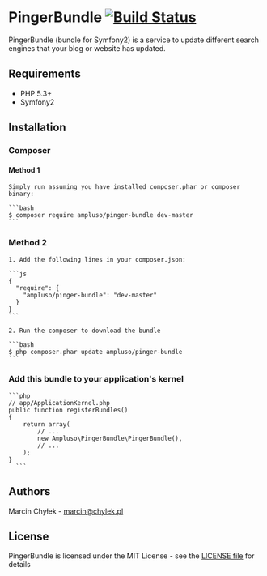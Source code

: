 # PingerBundle [![Build Status](https://secure.travis-ci.org/ampluso/PingerBundle.png?branch=master)](http://travis-ci.org/ampluso/PingerBundle)

PingerBundle (bundle for Symfony2) is a service to update different search engines that your blog or website has updated.

## Requirements

* PHP 5.3+
* Symfony2

## Installation

### Composer

#### Method 1

    Simply run assuming you have installed composer.phar or composer binary:

    ```bash
    $ composer require ampluso/pinger-bundle dev-master
    ```

 ### Method 2

    1. Add the following lines in your composer.json:

    ```js
    {
      "require": {
        "ampluso/pinger-bundle": "dev-master"
      }
    }
    ```

    2. Run the composer to download the bundle

    ```bash
    $ php composer.phar update ampluso/pinger-bundle
    ```

### Add this bundle to your application's kernel

    ```php
    // app/ApplicationKernel.php
    public function registerBundles()
    {
        return array(
            // ...
            new Ampluso\PingerBundle\PingerBundle(),
            // ...
        );
    }
      ```

## Authors

Marcin Chyłek - <marcin@chylek.pl>

## License

PingerBundle is licensed under the MIT License - see the [LICENSE file](https://github.com/ampluso/PingerBundle/blob/master/LICENSE) for details
